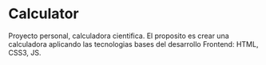 # Calculator
Proyecto personal, calculadora cientifica. El proposito es crear una calculadora aplicando las tecnologias bases del desarrollo Frontend: HTML, CSS3, JS. 
